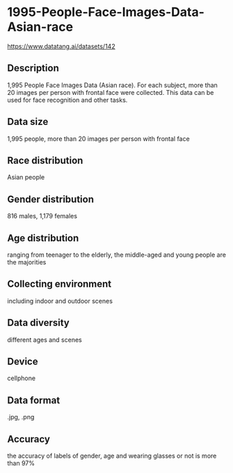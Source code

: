 # 1995-People-Face-Images-Data-Asian-race
https://www.datatang.ai/datasets/142

## Description
1,995 People Face Images Data (Asian race). For each subject, more than 20 images per person with frontal face were collected. This data can be used for face recognition and other tasks.

## Data size
1,995 people, more than 20 images per person with frontal face

## Race distribution
Asian people

## Gender distribution
816 males, 1,179 females

## Age distribution
ranging from teenager to the elderly, the middle-aged and young people are the majorities

## Collecting environment
including indoor and outdoor scenes

## Data diversity
different ages and scenes

## Device
cellphone

## Data format
.jpg, .png

## Accuracy
the accuracy of labels of gender, age and wearing glasses or not is more than 97%
